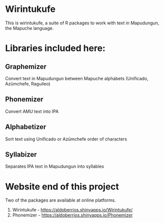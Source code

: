 # Wirintukufe
This is wirintukufe, a suite of R packages to work with text in Mapudungun, the Mapuche language.

# Libraries included here:
## Graphemizer
Convert text in Mapudungun between Mapuche alphabets (Unificado, Azümchefe, Raguileo)

## Phonemizer
Convert AMU text into IPA

## Alphabetizer
Sort text using Unificado or Azümchefe order of characters

## Syllabizer
Separates IPA text in Mapudungun into syllables

# Website end of this project
Two of the packages are available at online platforms.

1. Wirintukufe - https://aldoberrios.shinyapps.io/Wirintukufe/
2. Phonemizer  - https://aldoberrios.shinyapps.io/Phonemizer


